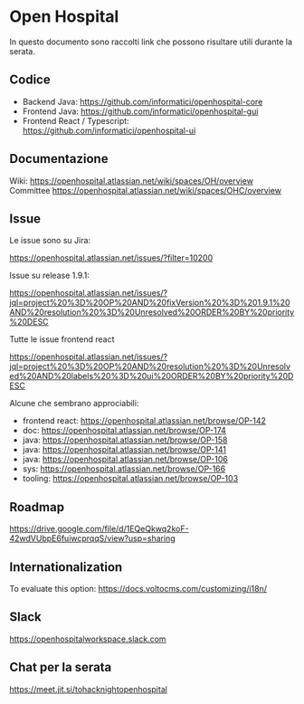 # Open Hospital

In questo documento sono raccolti link che possono risultare utili durante la serata.

## Codice

- Backend Java: https://github.com/informatici/openhospital-core
- Frontend Java: https://github.com/informatici/openhospital-gui
- Frontend React / Typescript: https://github.com/informatici/openhospital-ui

## Documentazione

Wiki: https://openhospital.atlassian.net/wiki/spaces/OH/overview
Committee https://openhospital.atlassian.net/wiki/spaces/OHC/overview

## Issue

Le issue sono su Jira:

https://openhospital.atlassian.net/issues/?filter=10200

Issue su release 1.9.1:

https://openhospital.atlassian.net/issues/?jql=project%20%3D%20OP%20AND%20fixVersion%20%3D%201.9.1%20AND%20resolution%20%3D%20Unresolved%20ORDER%20BY%20priority%20DESC

Tutte le issue frontend react

https://openhospital.atlassian.net/issues/?jql=project%20%3D%20OP%20AND%20resolution%20%3D%20Unresolved%20AND%20labels%20%3D%20ui%20ORDER%20BY%20priority%20DESC

Alcune che sembrano approciabili:
- frontend react: https://openhospital.atlassian.net/browse/OP-142
- doc: https://openhospital.atlassian.net/browse/OP-174
- java: https://openhospital.atlassian.net/browse/OP-158
- java: https://openhospital.atlassian.net/browse/OP-141
- java: https://openhospital.atlassian.net/browse/OP-106
- sys: https://openhospital.atlassian.net/browse/OP-166
- tooling: https://openhospital.atlassian.net/browse/OP-103


## Roadmap 

https://drive.google.com/file/d/1EQeQkwq2koF-42wdVUbpE6fuiwcprqqS/view?usp=sharing

## Internationalization

To evaluate this option:
https://docs.voltocms.com/customizing/i18n/

## Slack

https://openhospitalworkspace.slack.com

## Chat per la serata

https://meet.jit.si/tohacknightopenhospital
